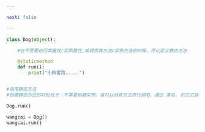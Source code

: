 ```yaml
---

next: false

---
```




<BlogInfo id="947" title="16.静态方法" author="白日梦想猿" pv=0 read_times=0 pre_cost_time="0分11秒" category="面向对象的特性" tag_list="['面向对象的特性']" create_time="2020.03.09 15:15:44" update_time="2020.08.13 16:12:50" />

```python
class Dog(object):

    #在不需要访问类属性/实例属性,或调用类方法/实例方法的时候，可以定义静态方法

    @staticmethod
    def run():
        print("小狗爱跑.....")


#调用静态方法
#创建静态方法的好处在于：不需要创建实例，就可以对其方法进行调用，通过 类名. 的方式调用

Dog.run()

wangcai = Dog()
wangcai.run()
```



<ActionBox />
